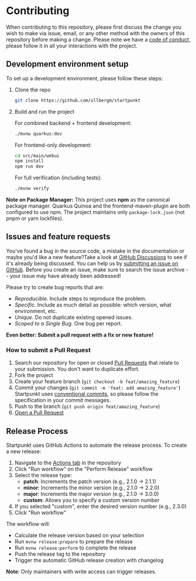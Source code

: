 # Contributing

When contributing to this repository, please first discuss the change you wish to make via issue, email, or any other method with the owners of this repository before making a change.
Please note we have a [code of conduct](CODE_OF_CONDUCT.md), please follow it in all your interactions with the project.

<!--
## Development environment setup

> **[?]**
> Proceed to describe how to setup local development environment.
> e.g:

To set up a development environment, please follow these steps:

1. Clone the repo

   ```sh
   git clone https://github.com/ullbergm/startpunkt
   ```

2. TODO
-->

## Development environment setup

To set up a development environment, please follow these steps:

1. Clone the repo

   ```sh
   git clone https://github.com/ullbergm/startpunkt
   ```

2. Build and run the project

   For combined backend + frontend development:

   ```sh
   ./mvnw quarkus:dev
   ```

   For frontend-only development:

   ```sh
   cd src/main/webui
   npm install
   npm run dev
   ```

   For full verification (including tests):

   ```sh
   ./mvnw verify
   ```

**Note on Package Manager:** This project uses **npm** as the canonical package manager. Quarkus Quinoa and the frontend-maven-plugin are both configured to use npm. The project maintains only `package-lock.json` (not pnpm or yarn lockfiles).

## Issues and feature requests

You've found a bug in the source code, a mistake in the documentation or maybe you'd like a new feature?Take a look at [GitHub Discussions](https://github.com/ullbergm/startpunkt/discussions) to see if it's already being discussed.  You can help us by [submitting an issue on GitHub](https://github.com/ullbergm/startpunkt/issues). Before you create an issue, make sure to search the issue archive -- your issue may have already been addressed!

Please try to create bug reports that are:

- _Reproducible._ Include steps to reproduce the problem.
- _Specific._ Include as much detail as possible: which version, what environment, etc.
- _Unique._ Do not duplicate existing opened issues.
- _Scoped to a Single Bug._ One bug per report.

**Even better: Submit a pull request with a fix or new feature!**

### How to submit a Pull Request

1. Search our repository for open or closed
   [Pull Requests](https://github.com/ullbergm/startpunkt/pulls)
   that relate to your submission. You don't want to duplicate effort.
2. Fork the project
3. Create your feature branch (`git checkout -b feat/amazing_feature`)
4. Commit your changes (`git commit -m 'feat: add amazing_feature'`) Startpunkt uses [conventional commits](https://www.conventionalcommits.org), so please follow the specification in your commit messages.
5. Push to the branch (`git push origin feat/amazing_feature`)
6. [Open a Pull Request](https://github.com/ullbergm/startpunkt/compare?expand=1)

## Release Process

Startpunkt uses GitHub Actions to automate the release process. To create a new release:

1. Navigate to the [Actions tab](https://github.com/ullbergm/startpunkt/actions/workflows/perform-release.yml) in the repository
2. Click "Run workflow" on the "Perform Release" workflow
3. Select the release type:
   - **patch**: Increments the patch version (e.g., 2.1.0 → 2.1.1)
   - **minor**: Increments the minor version (e.g., 2.1.0 → 2.2.0)
   - **major**: Increments the major version (e.g., 2.1.0 → 3.0.0)
   - **custom**: Allows you to specify a custom version number
4. If you selected "custom", enter the desired version number (e.g., 2.3.0)
5. Click "Run workflow"

The workflow will:
- Calculate the release version based on your selection
- Run `mvnw release:prepare` to prepare the release
- Run `mvnw release:perform` to complete the release
- Push the release tag to the repository
- Trigger the automatic GitHub release creation with changelog

**Note**: Only maintainers with write access can trigger releases.

